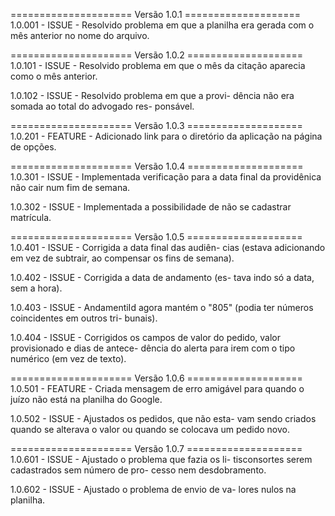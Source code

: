 ===================== Versão 1.0.1 ====================
1.0.001 - ISSUE - Resolvido problema em que a planilha
    era gerada com o mês anterior no nome do arquivo.

===================== Versão 1.0.2 ====================
1.0.101 - ISSUE - Resolvido problema em que o mês da
    citação aparecia como o mês anterior.

1.0.102 - ISSUE - Resolvido problema em que a provi-
    dência não era somada ao total do advogado res-
    ponsável.

===================== Versão 1.0.3 ====================
1.0.201 - FEATURE - Adicionado link para o diretório da
    aplicação na página de opções.

===================== Versão 1.0.4 ====================
1.0.301 - ISSUE - Implementada verificação para a data
    final da providênica não cair num fim de semana.

1.0.302 - ISSUE - Implementada a possibilidade de não
    se cadastrar matrícula.

===================== Versão 1.0.5 ====================
1.0.401 - ISSUE - Corrigida a data final das audiên-
    cias (estava adicionando em vez de subtrair, ao
    compensar os fins de semana).

1.0.402 - ISSUE - Corrigida a data de andamento (es-
    tava indo só a data, sem a hora).

1.0.403 - ISSUE - AndamentiId agora mantém o "805"
    (podia ter números coincidentes em outros tri-
    bunais).

1.0.404 - ISSUE - Corrigidos os campos de valor do
    pedido, valor provisionado e dias de antece-
    dência do alerta para irem com o tipo numérico
    (em vez de texto).

===================== Versão 1.0.6 ====================
1.0.501 - FEATURE - Criada mensagem de erro amigável
    para quando o juízo não está na planilha do Google.

1.0.502 - ISSUE - Ajustados os pedidos, que não esta-
    vam sendo criados quando se alterava o valor ou
    quando se colocava um pedido novo.

===================== Versão 1.0.7 ====================
1.0.601 - ISSUE - Ajustado o problema que fazia os li-
    tisconsortes serem cadastrados sem número de pro-
    cesso nem desdobramento.

1.0.602 - ISSUE - Ajustado o problema de envio de va-
    lores nulos na planilha.

